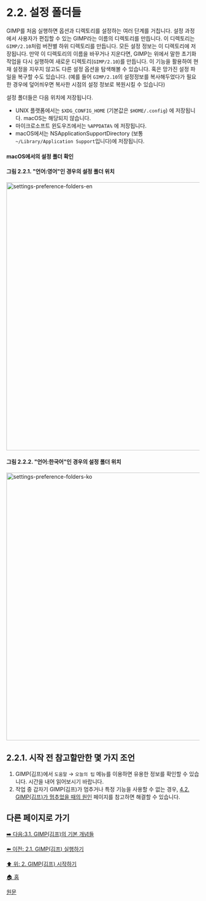 # 2.2. 설정 폴더들
GIMP를 처음 실행하면 옵션과 디렉토리를 설정하는 여러 단계를 거칩니다. 설정 과정에서 사용자가 편집할 수 있는 GIMP라는 이름의 디렉토리를 만듭니다. 이 디렉토리는 `GIMP/2.10`처럼 버전별 하위 디렉토리를 만듭니다. 모든 설정 정보는 이 디렉토리에 저장됩니다. 만약 이 디렉토리의 이름을 바꾸거나 지운다면, GIMP는 위에서 말한 초기화 작업을 다시 실행하여 새로운 디렉토리(`GIMP/2.10`)를 만듭니다. 이 기능을 활용하여 현재 설정을 지우지 않고도 다른 설정 옵션을 탐색해볼 수 있습니다. 혹은 망가진 설정 파일을 복구할 수도 있습니다. (예를 들어 `GIMP/2.10`의 설정정보를 복사해두었다가 필요한 경우에 덮어씌우면 복사한 시점의 설정 정보로 복원시킬 수 있습니다)

설정 폴더들은 다음 위치에 저장됩니다.

- UNIX 플랫폼에서는 `$XDG_CONFIG_HOME` (기본값은 `$HOME/.config`) 에 저장됩니다. macOS는 해당되지 않습니다.
- 마이크로소프트 윈도우즈에서는 `%APPDATA%` 에 저장됩니다.
- macOS에서는 NSApplicationSupportDirectory (보통 `~/Library/Application Support`입니다)에 저장됩니다.

#### macOS에서의 설정 폴더 확인
#### 그림 2.2.1. "언어:영어"인 경우의 설정 폴더 위치
<img width="700" alt="settings-preference-folders-en" environment="MacOS:Sonoma 14.2.1 GIMP 2.10.36" src="https://github.com/wonder13662/gimp/assets/15767104/a53ff89d-f3e2-416e-82b5-6a653d260e98">

#### 그림 2.2.2. "언어:한국어"인 경우의 설정 폴더 위치
<img width="699" alt="settings-preference-folders-ko" src="https://github.com/wonder13662/gimp/assets/15767104/8e11cd17-a104-44c6-b4c6-29b66a14ff22">


## 2.2.1. 시작 전 참고할만한 몇 가지 조언
1. GIMP(김프)에서 `도움말` → `오늘의 팁` 메뉴를 이용하면 유용한 정보를 확인할 수 있습니다. 시간을 내어 읽어보시기 바랍니다. 
2. 작업 중 갑자기 GIMP(김프)가 멈추거나 특정 기능을 사용할 수 없는 경우, [4.2. GIMP(김프)가 멈추었을 때의 원인](./04-02-00-common-causes-of-gimp-non-responsiveness.md) 페이지를 참고하면 해결할 수 있습니다.

## 다른 페이지로 가기
[➡️ 다음:3.1. GIMP(김프)의 기본 개념들](./03-01-basic-concepts.md)

[⬅️ 이전: 2.1. GIMP(김프) 실행하기](./02-01-running-gimp.md)

[⬆️ 위: 2. GIMP(김프) 시작하기](./02-00-fire-up-gimp.md)

[🏠 홈](./00-home.md)

[원문](https://docs.gimp.org/2.10/ko/gimp-concepts-setup.html)